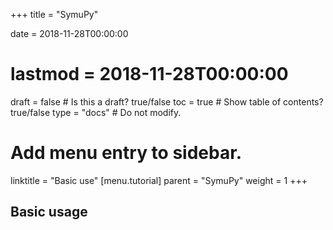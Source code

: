 +++
title = "SymuPy"

date = 2018-11-28T00:00:00
# lastmod = 2018-11-28T00:00:00

draft = false  # Is this a draft? true/false
toc = true  # Show table of contents? true/false
type = "docs"  # Do not modify.

# Add menu entry to sidebar.
linktitle = "Basic use"
[menu.tutorial]
  parent = "SymuPy"
  weight = 1
+++

## Basic usage 

